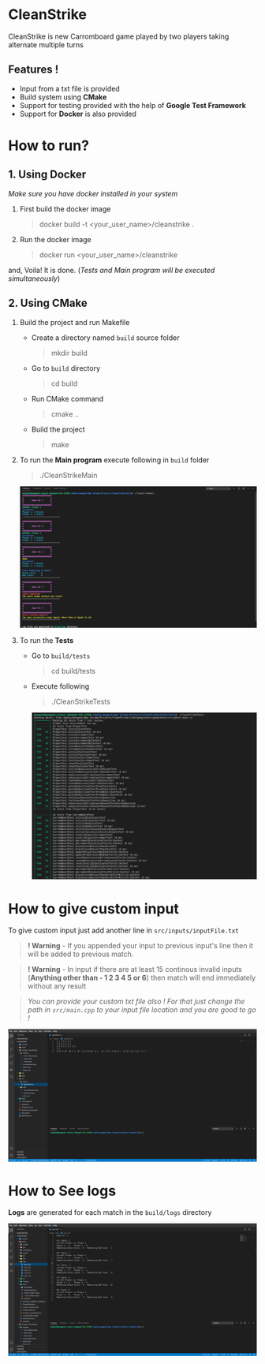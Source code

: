 # CleanStrike

CleanStrike is new Carromboard game played by two players taking alternate multiple turns

## Features !

- Input from a txt file is provided
- Build system using **CMake**
- Support for testing provided with the help of **Google Test Framework**
- Support for **Docker** is also provided

# How to run?

## 1. Using Docker

_Make sure you have docker installed in your system_

1. First build the docker image
   > docker build -t <your_user_name>/cleanstrike .
2. Run the docker image
   > docker run <your_user_name>/cleanstrike

and, Voila! It is done. (_Tests and Main program will be executed simultaneously_)

## 2. Using CMake

1. Build the project and run Makefile

   - Create a directory named `build` source folder
     > mkdir build
   - Go to `build` directory
     > cd build
   - Run CMake command
     > cmake ..
   - Build the project
     > make

2. To run the **Main program** execute following in `build` folder

   > ./CleanStrikeMain

   ![Main Program Output](./static/images/main-output.png)

3. To run the **Tests**

   - Go to `build/tests`
     > cd build/tests
   - Execute following

     > ./CleanStrikeTests

     ![Test Output](./static/images/tests-output.png)

# How to give custom input

To give custom input just add another line in `src/inputs/inputFile.txt`

> **! Warning** - If you appended your input to previous input's line then it will be added to previous match.

> **! Warning** - In input if there are at least 15 continous invalid inputs (**Anything other than - 1 2 3 4 5 or 6**) then match will end immediately without any result

> _You can provide your custom txt file also ! For that just change the path in `src/main.cpp` to your input file location and you are good to go !_

![Input File Photo](./static/images/input-file.png)

# How to See logs

**Logs** are generated for each match in the `build/logs` directory

![Log File Photo](./static/images/log.png)
